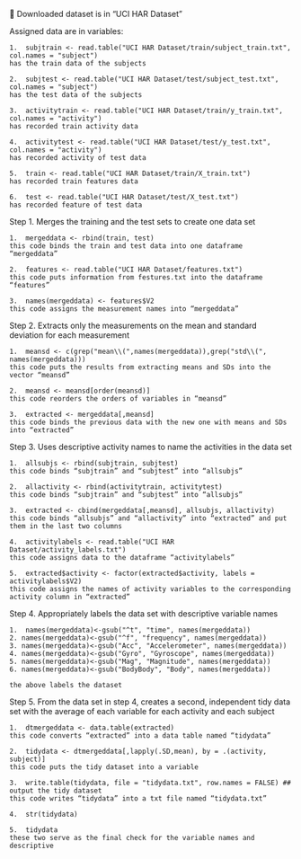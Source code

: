 	Downloaded dataset is in “UCI HAR Dataset”

Assigned data are in variables:

    1.	subjtrain <- read.table("UCI HAR Dataset/train/subject_train.txt", col.names = "subject")
    has the train data of the subjects
    
    2.	subjtest <- read.table("UCI HAR Dataset/test/subject_test.txt", col.names = "subject")
    has the test data of the subjects

    3.	activitytrain <- read.table("UCI HAR Dataset/train/y_train.txt", col.names = "activity")
    has recorded train activity data 

    4.	activitytest <- read.table("UCI HAR Dataset/test/y_test.txt", col.names = "activity")
    has recorded activity of test data
    
    5.	train <- read.table("UCI HAR Dataset/train/X_train.txt")
    has recorded train features data

    6.	test <- read.table("UCI HAR Dataset/test/X_test.txt")
    has recorded feature of test data 


Step 1. Merges the training and the test sets to create one data set

    1.	mergeddata <- rbind(train, test)
    this code binds the train and test data into one dataframe “mergeddata”

    2.	features <- read.table("UCI HAR Dataset/features.txt")
    this code puts information from festures.txt into the dataframe “features”

    3.	names(mergeddata) <- features$V2
    this code assigns the measurement names into “mergeddata”


Step 2. Extracts only the measurements on the mean and standard deviation for each measurement

    1.	meansd <- c(grep("mean\\(",names(mergeddata)),grep("std\\(", names(mergeddata)))
    this code puts the results from extracting means and SDs into the vector “meansd”

    2.	meansd <- meansd[order(meansd)]
    this code reorders the orders of variables in “meansd”

    3.	extracted <- mergeddata[,meansd]
    this code binds the previous data with the new one with means and SDs into “extracted”


Step 3. Uses descriptive activity names to name the activities in the data set

    1.	allsubjs <- rbind(subjtrain, subjtest)
    this code binds “subjtrain” and “subjtest” into “allsubjs”

    2.	allactivity <- rbind(activitytrain, activitytest)
    this code binds “subjtrain” and “subjtest” into “allsubjs”

    3.	extracted <- cbind(mergeddata[,meansd], allsubjs, allactivity)
    this code binds “allsubjs” and “allactivity” into “extracted” and put them in the last two columns

    4.	activitylabels <- read.table("UCI HAR Dataset/activity_labels.txt")
    this code assigns data to the dataframe “activitylabels” 
    
    5.	extracted$activity <- factor(extracted$activity, labels = activitylabels$V2)
    this code assigns the names of activity variables to the corresponding activity column in “extracted”


Step 4. Appropriately labels the data set with descriptive variable names

    1.	names(mergeddata)<-gsub("^t", "time", names(mergeddata))
    2. names(mergeddata)<-gsub("^f", "frequency", names(mergeddata))
    3. names(mergeddata)<-gsub("Acc", "Accelerometer", names(mergeddata))
    4. names(mergeddata)<-gsub("Gyro", "Gyroscope", names(mergeddata))
    5. names(mergeddata)<-gsub("Mag", "Magnitude", names(mergeddata))
    6. names(mergeddata)<-gsub("BodyBody", "Body", names(mergeddata)) 
    
    the above labels the dataset


Step 5. From the data set in step 4, creates a second, independent tidy data set with the average of each variable for each activity and each subject 
    
    1.	dtmergeddata <- data.table(extracted)
    this code converts “extracted” into a data table named “tidydata”

    2.	tidydata <- dtmergeddata[,lapply(.SD,mean), by = .(activity, subject)]
    this code puts the tidy dataset into a variable

    3.	write.table(tidydata, file = "tidydata.txt", row.names = FALSE) ## output the tidy dataset
    this code writes “tidydata” into a txt file named “tidydata.txt”

    4.	str(tidydata)
    
    5.	tidydata
    these two serve as the final check for the variable names and descriptive

